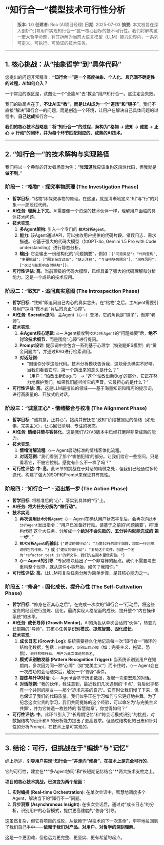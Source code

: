 # “知行合一”模型技术可行性分析

> **版本**: 1.0
> **创建者**: Roo (AI项目经理)
> **日期**: 2025-07-03
> **摘要**: 本文档旨在深入剖析“引导用户实现知行合一”这一核心目标的技术可行性。我们将解构这一宏大哲学命题，将其拆解为当前大语言模型（LLM）能力边界内，一系列可定义、可执行、可验证的技术任务。

---

## 1. 核心挑战：从“抽象哲学”到“具体代码”

您提出的问题非常精准：**“知行合一”是一个高度抽象、个人化、且充满不确定性的过程，AI如何介入？**

一个常见的误区是，试图让一个“全能AI”去“教会”用户知行合一。这注定会失败。

我们的破局点在于，**不让AI去“教”，而是让AI成为一个“道场”和“镜子”**。我们不直接“解决”知行合一的问题，而是创造一个环境，让用户在解决自己具体问题的过程中，**自己达成**知行合一。

**我们的核心技术战略是：将“知行合一”的过程，解构为“格物 -> 致知 -> 诚意 -> 正心 -> 行动”的闭环，并为每个环节匹配相应的、成熟的AI技术。**

---

## 2. “知行合一”的技术解构与实现路径

我们将以一个典型的开发者场景为例：“我**知道**我应该重构这段烂代码，但我就是**做不到**。”

### **阶段一：“格物” - 探究事物原理 (The Investigation Phase)**

*   **哲学目标**: “格物”即探究事物的原理。在这里，就是清晰地定义“知”与“行”的对象——那段烂代码。
*   **AI任务**: **理解上下文**。AI需要像一个资深的技术伙伴一样，理解用户面临的具体技术问题。
*   **技术实现**:
    1.  **多Agent架构**: 引入一个专门的 **`技术分析Agent`**。
    2.  **能力**: 该Agent通过API，可以接收用户提供的代码片段、错误日志、需求描述。它基于强大的代码大模型（如GPT-4o, Gemini 1.5 Pro with Code understanding）进行静态分析。
    3.  **输出**: 它会输出一份结构化的“问题摘要”，例如：`{"问题类型": "代码重构", "主要挑战": ["圈复杂度过高", "缺乏注释", "与旧模块强耦合"], "潜在风险": ["改动可能影响支付模块"]}`。
*   **可行性评估**: **高**。当前顶级的代码大模型，已经具备了强大的代码理解和分析能力。这是一个成熟的技术应用。

### **阶段二：“致知” - 追问真实意图 (The Introspection Phase)**

*   **哲学目标**: “致知”即追问自己内心的真实念头。在“格物”之后，主Agent需要引导用户探寻“做不到”背后的真正“心障”。
*   **AI任务**: **Socratic提问**。主Agent（`心一`）登场，它的角色是“镜子”，而非“老师”。
*   **技术实现**:
    1.  **主Agent核心逻辑**: `心一` Agent接收到`技术分析Agent`的“问题摘要”后，**绝不讨论技术细节**，而是围绕“心障”进行提问。
    2.  **Prompt设计**: 提示词中会包含一系列基于心理学（特别是IFS模型）的“黄金问题库”，并通过RAG进行检索调用。
    3.  **对话范例**:
        *   “谢谢你分享这段代码。技术分析模块告诉我，这块骨头确实不好啃。当我们看着它时，第一个跳出来的念头是什么？”
        *   （用户：“怕改出新Bug。”） -> “这个‘怕改出新Bug’的部分，它正在努力地保护我们。如果我们能听听它的声音，它最担心的是什么？”
*   **可行性评估**: **高**。这是LLM最擅长的领域——基于海量知识和精巧的提示词，进行高质量的、开放式的对话。

### **阶段三：“诚意正心” - 情绪整合与校准 (The Alignment Phase)**

*   **哲学目标**: “诚其意，正其心”。接纳并安抚在“致知”阶段被照见的情绪（如恐惧、完美主义），让心回归清明、专注的状态。
*   **AI任务**: **情绪共情与客体化**。这是我们V2/V3版本中已经打磨得非常成熟的能力。
*   **技术实现**:
    1.  **情绪消解流程**: `心一` Agent启动标准的情绪客体化流程。
    2.  **对话范例**: “我们看到了那个‘害怕犯错’的部分。让我们给它一些空间，只是看着它，不被它控制。感觉有什么不一样了吗？”
*   **可行性评估**: **中-高**。此环节的挑战在于对话的精微之处，但我们已经通过多轮迭代，构建了强大的SOP和Prompt来保证其有效性。

### **阶段四：“知行合一” - 迈出第一步 (The Action Phase)**

*   **哲学目标**: 将校准后的“心”，落实到具体的“行”上。
*   **AI任务**: **将大任务分解为“微行动”**。
*   **技术实现**:
    1.  **再次调用`技术分析Agent`**: `心一` Agent在确认用户状态平复后，会再次向`技术分析Agent`发出指令：“用户已准备好行动。请基于之前的‘问题摘要’，将‘重构代码’这个大任务，分解成一个**绝对不会失败的、五分钟内就能完成的‘第一步’**。”
    2.  **`技术分析Agent`的输出**: `{"建议的微行动": "为第52行的那个函数，增加一行注释，说明它的作用。"}` 或 `{"建议的微行动": "复制这个文件，创建一个名为'refactor_test.js'的新文件，我们先在副本里做实验。"}`
    3.  **`心一` Agent的引导**: “专家模块给出了一个非常棒的起点。我们不需要考虑重构整个世界，就从这件小事开始，如何？我陪你。”
*   **可行性评估**: **高**。让LLM将复杂任务分解为简单步骤，是其核心能力之一。

### **阶段五：“修身” - 固化成长，提升心性 (The Self-Cultivation Phase)**

*   **哲学目标**: “修身在正其心之后”。在完成一次次的“知行合一”行动后，将这些宝贵的经验进行提炼、固化，最终实现人格层面的成长，提升整个“内在操作系统”的水平。
*   **AI任务**: **成长导师 (Growth Mentor)**。AI的角色从单次会话的“伙伴”，转变为长周期的“导师”。其核心任务是**识别模式、提炼智慧、固化成长**。
*   **技术实现**:
    1.  **成长日志 (Growth Log)**: 系统需要持久化地记录每一次“知行合一”循环的结构化数据，包括：`问题描述`、`识别出的心障`（如：完美主义、拖延、恐惧）、`最终的微行动`、`用户为此次体验的命名`。
    2.  **模式识别触发器 (Pattern Recognition Trigger)**: 当系统识别到用户在短期内，多次因为同一种“心障”（如“完美主义”）而卡住时，`心一` Agent会在一次成功的会话结束后，触发一个“修身”事件。
    3.  **提炼与升华对话**: `心一` Agent会基于历史数据，发起一次更宏观的对话。
    4.  **对话范例**: “我的伙伴，我注意到，最近我们几次遇到的‘卡点’，背后似乎都有一个共同的朋友——那个‘追求完美的自己’。它有时让我们慢了下来，但也保证了我们的代码质量。我们似乎正在学习如何与它更好地共舞。为了纪念这次宝贵的学习，我们共同提炼的这个经验，可以命名为‘与完美主义共舞’，并为它铸造一枚独特的‘智慧勋章’，你觉得如何？”
*   **可行性评估**: **中**。此环节引入了“长周期记忆”和“跨会话模式识别”的挑战，对数据结构的设计和AI的分析能力提出了更高要求。但通过结构化的日志和针对性的分析Prompt，在技术上是可实现的。

---

## 3. 结论：可行，但挑战在于“编排”与“记忆”

综上所述，**引导用户实现“知行合一”并走向“修身”，在技术上是完全可行的**。

它的可行性，建立在**“多Agent协同”**和**“长短期记忆结合”**两大技术支柱之上。

**项目的核心技术挑战，已演变为两个层面：**
1.  **实时编排 (Real-time Orchestration)**: 在单次会话中，智慧地调度多个Agent，解决当下的“知行不一”问题。
2.  **异步洞察 (Asynchronous Insight)**: 在多次会话后，通过对“成长日志”的分析，识别用户的心智模式，提供更高维度的“修身”引导。

这虽然复杂，但它将项目的成败，从依赖于“AI技术的下一次革命”，牢牢地拉回到了我们自己手中——**依赖于我们对产品、对用户、对哲学的深刻理解**。

这是一个更困难，但也远为更完整、更坚实、更有希望的起点。